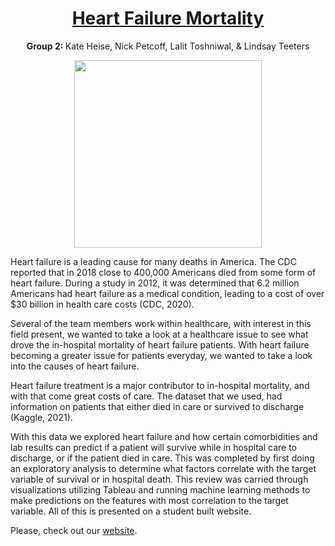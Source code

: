 

<h1 align="center"><u>Heart Failure Mortality</u></h1>
<p align="center">
  <b>Group 2: </b>Kate Heise, Nick Petcoff, Lalit Toshniwal, & Lindsay Teeters 
</p>


<p align="center">
  <img width="300" src="https://media.giphy.com/media/26n6OmfaR7wr0iXqU/giphy.gif">
</p>

  Heart failure is a leading cause for many deaths in America. The CDC reported that in 2018 close to 400,000 Americans died from some form of heart failure. During a study in 2012, it was determined that 6.2 million Americans had heart failure as a medical condition, leading to a cost of over $30 billion in health care costs (CDC, 2020). 

  Several of the team members work within healthcare, with interest in this field present, we wanted to take a look at a healthcare issue to see what drove the in-hospital mortality of heart failure patients. With heart failure becoming a greater issue for patients everyday, we wanted to take a look into the causes of heart failure. 
 
  Heart failure treatment is a major contributor to in-hospital mortality, and with that come great costs of care. The dataset that we used, had information on patients that either died in care or survived to discharge (Kaggle, 2021). 
 
  With this data we explored heart failure and how certain comorbidities and lab results can predict if a patient will survive while in hospital care to discharge, or if the patient died in care. This was completed by first doing an exploratory analysis to determine what factors correlate with the target variable of survival or in hospital death. This review was carried through visualizations utilizing Tableau and running machine learning methods to make predictions on the features with most correlation to the target variable. All of this is presented on a student built website.  


Please, check out our [website](https://group2-capstone.herokuapp.com/). 
 
 
